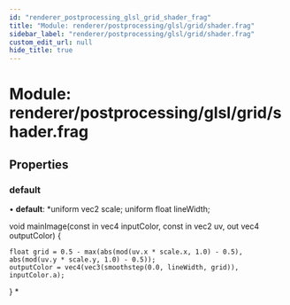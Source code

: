 ```yaml
---
id: "renderer_postprocessing_glsl_grid_shader_frag"
title: "Module: renderer/postprocessing/glsl/grid/shader.frag"
sidebar_label: "renderer/postprocessing/glsl/grid/shader.frag"
custom_edit_url: null
hide_title: true
---
```


# Module: renderer/postprocessing/glsl/grid/shader.frag

## Properties

### default

• **default**: *uniform vec2 scale;
uniform float lineWidth;

void mainImage(const in vec4 inputColor, const in vec2 uv, out vec4 outputColor) {

	float grid = 0.5 - max(abs(mod(uv.x * scale.x, 1.0) - 0.5), abs(mod(uv.y * scale.y, 1.0) - 0.5));
	outputColor = vec4(vec3(smoothstep(0.0, lineWidth, grid)), inputColor.a);

}
*
